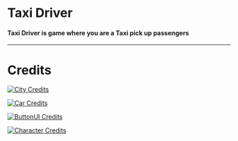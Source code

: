 # Taxi Driver

#### Taxi Driver is game where you are a Taxi pick up passengers
------
# Credits
[![City Credits](https://img.shields.io/badge/City%20By%3A%20-antonmoek-success)](https://sketchfab.com/3d-models/cartoon-lowpoly-small-city-free-pack-edd1c604e1e045a0a2a552ddd9a293e6)

[![Car Credits](https://img.shields.io/badge/Cars%20By%3A%20-KennyNL-success)](https://sketchfab.com/3d-models/cartoon-lowpoly-small-city-free-pack-edd1c604e1e045a0a2a552ddd9a293e6)

[![ButtonUI Credits](https://img.shields.io/badge/ButtonUI%20By%3A%20-KennyNL-success)](https://www.kenney.nl/assets/input-prompts-pixel-16)

[![Character Credits](https://img.shields.io/badge/Characters%20By%3A%20-KennyNL-success)](https://www.kenney.nl/assets/animated-characters-2)
